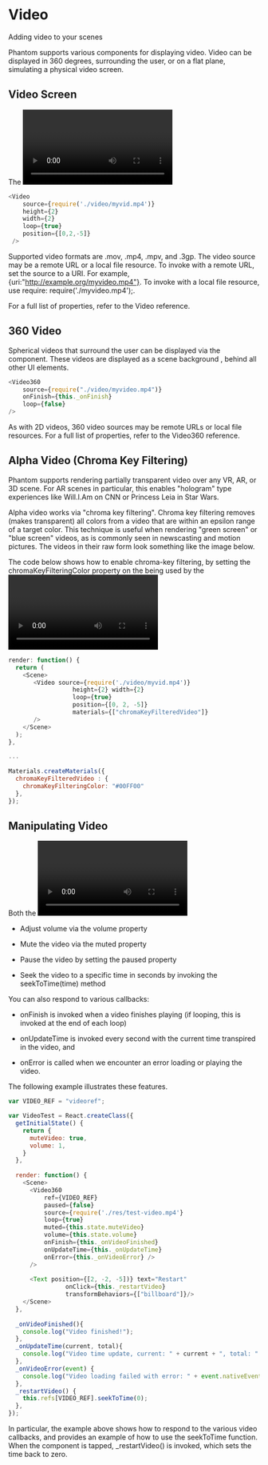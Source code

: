 # Video
Adding video to your scenes

Phantom supports various components for displaying video. Video can be displayed in 360 degrees, surrounding the user, or on a flat plane, simulating a physical video screen.

## Video Screen
The <Video> component can be used to display video on a 2D screen. Like all UI elements, you specify the position in world space. You can also set the width and height of the screen, and set the video via the source attribute, as shown in the example below.

```JavaScript
<Video
    source={require('./video/myvid.mp4')}
    height={2}
    width={2}
    loop={true}
    position={[0,2,-5]}
 />
```
Supported video formats are .mov, .mp4, .mpv, and .3gp. The video source may be a remote URL or a local file resource. To invoke with a remote URL, set the source to a URI. For example, {uri:"http://example.org/myvideo.mp4"}. To invoke with a local file resource, use require: require('./myvideo.mp4');.

For a full list of properties, refer to the Video reference.

## 360 Video
Spherical videos that surround the user can be displayed via the <Video360> component. These videos are displayed as a scene background , behind all other UI elements.

```JavaScript
<Video360
    source={require("./video/myvideo.mp4")}
    onFinish={this._onFinish}
    loop={false} 
/>
```
As with 2D videos, 360 video sources may be remote URLs or local file resources. For a full list of properties, refer to the Video360 reference.

## Alpha Video (Chroma Key Filtering)
Phantom supports rendering partially transparent video over any VR, AR, or 3D scene. For AR scenes in particular, this enables "hologram" type experiences like Will.I.Am on CNN or Princess Leia in Star Wars.

Alpha video works via "chroma key filtering". Chroma key filtering removes (makes transparent) all colors from a video that are within an epsilon range of a target color. This technique is useful when rendering "green screen" or "blue screen" videos, as is commonly seen in newscasting and motion pictures. The videos in their raw form look something like the image below.

The code below shows how to enable chroma-key filtering, by setting the chromaKeyFilteringColor property on the <Material> being used by the <Video>.

```JavaScript
render: function() {
  return (
    <Scene>
       <Video source={require('./video/myvid.mp4')}
                  height={2} width={2}
                  loop={true}
                  position={[0, 2, -5]}
                  materials={["chromaKeyFilteredVideo"]}
       />
    </Scene>
  );
},

...
 
Materials.createMaterials({
  chromaKeyFilteredVideo : {
    chromaKeyFilteringColor: "#00FF00"
  },
});
```
## Manipulating Video
Both the <Video> and <Video360> components enable you to:

- Adjust volume via the volume property

- Mute the video via the muted property

- Pause the video by setting the paused property

- Seek the video to a specific time in seconds by invoking the seekToTime(time) method

You can also respond to various callbacks:

- onFinish is invoked when a video finishes playing (if looping, this is invoked at the end of each loop)

- onUpdateTime is invoked every second with the current time transpired in the video, and

- onError is called when we encounter an error loading or playing the video.

The following example illustrates these features.

```JavaScript
var VIDEO_REF = "videoref";

var VideoTest = React.createClass({
  getInitialState() {
    return {
      muteVideo: true,
      volume: 1,
    }
  },
  
  render: function() {
    <Scene>
      <Video360
          ref={VIDEO_REF}
          paused={false}
          source={require('./res/test-video.mp4'}
          loop={true} 
          muted={this.state.muteVideo} 
          volume={this.state.volume}
          onFinish={this._onVideoFinished} 
          onUpdateTime={this._onUpdateTime}
          onError={this._onVideoError} />   
      />
                           
      <Text position={[2, -2, -5])} text="Restart"
                onClick={this._restartVideo} 
                transformBehaviors={["billboard"]}/>
    </Scene>
  },
  
  _onVideoFinished(){
    console.log("Video finished!");
  },
  _onUpdateTime(current, total){
    console.log("Video time update, current: " + current + ", total: " + total);
  },
  _onVideoError(event) {
    console.log("Video loading failed with error: " + event.nativeEvent.error);
  },
  _restartVideo() {
    this.refs[VIDEO_REF].seekToTime(0);
  },
});
```
In particular, the example above shows how to respond to the various video callbacks, and provides an example of how to use the seekToTime function. When the <Text> component is tapped, _restartVideo() is invoked, which sets the time back to zero.

